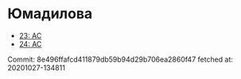 # Юмадилова
- [23: AC](23.md)
- [24: AC](24.md)

Commit: 8e496ffafcd411879db59b94d29b706ea2860f47
 fetched at: 20201027-134811
